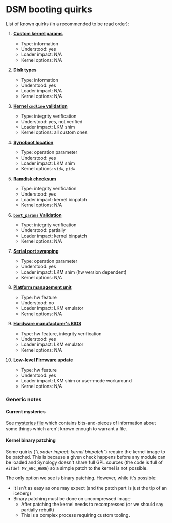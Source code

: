 # DSM booting quirks


List of known quirks (in a recommended to be read order):

1. [**Custom kernel params**](dsm-kernel-params.md)
    - Type: information
    - Understood: yes
    - Loader impact: N/A
    - Kernel options: N/A
 
2. [**Disk types**](disk-types.md)
    - Type: information
    - Understood: yes
    - Loader impact: N/A
    - Kernel options: N/A

3. [**Kernel `cmdline` validation**](cmdline-verification.md)
    - Type: integrity verification
    - Understood: yes, not verified
    - Loader impact: LKM shim
    - Kernel options: all custom ones
 
4. [**Synoboot location**](synoboot.md)
    - Type: operation parameter
    - Understood: yes
    - Loader impact: LKM shim
    - Kernel options: `vid=`, `pid=`

5. [**Ramdisk checksum**](ramdisk-checksum.md)
    - Type: integrity verification
    - Understood: yes
    - Loader impact: kernel binpatch
    - Kernel options: N/A

6. [**`boot_params` Validation**](boot_params-validation.md)
    - Type: integrity verification
    - Understood: partially
    - Loader impact: kernel binpatch
    - Kernel options: N/A

7. [**Serial port swapping**](serial-port-swapping.md)
    - Type: operation parameter
    - Understood: yes
    - Loader impact: LKM shim (hw version dependent)
    - Kernel options: N/A

8. [**Platform management unit**](pmu.md)
    - Type: hw feature
    - Understood: no
    - Loader impact: LKM emulator
    - Kernel options: N/A

9. [**Hardware manufacturer's BIOS**](mfgbios.md)
   - Type: hw feature, integrity verification
   - Understood: yes
   - Loader impact: LKM emulator
   - Kernel options: N/A

9. [**Low-level Firmware update**](hw-firmware-update.md)
   - Type: hw feature
   - Understood: yes
   - Loader impact: LKM shim or user-mode workaround 
   - Kernel options: N/A



### Generic notes

#### Current mysteries
See [mysteries file](mysteries.md) which contains bits-and-pieces of information about some things which aren't known
enough to warrant a file.

#### Kernel binary patching
Some quirks (*"Loader impact: kernel binpatch"*) require the kernel image to be patched. This is because a given check 
happens before any module can be loaded and Synology doesn't share full GPL sources (the code is full of 
`#ifdef MY_ABC_HERE`) so a simple patch to the kernel is not possible.

The only option we see is binary patching. However, while it's possible:
  - It isn't as easy as one may expect (and the patch part is just the tip of an iceberg)
  - Binary patching must be done on uncompressed image
      - After patching the kernel needs to recompressed (or we should say partially rebuilt)
      - This is a complex process requiring custom tooling.
